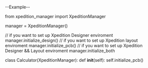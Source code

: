 --Example--

from xpedition_manager import XpeditionManager

manager = XpeditionManager()

// if you want to set up Xpedition Designer enviroment
manager.initialize_design()
// if you want to set up Xpedition layout enviroment
manager.initialize_pcb()
// if you want to set up Xpedition Designer && Layout enviroment
manager.initialize_both

class Calculator(XpeditionManager):
    def __init__(self):
        self.initialize_pcb()